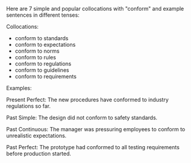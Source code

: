 Here are 7 simple and popular collocations with "conform" and example sentences in different tenses:

Collocations:

- conform to standards
- conform to expectations 
- conform to norms
- conform to rules
- conform to regulations
- conform to guidelines
- conform to requirements

Examples:

Present Perfect: 
The new procedures have conformed to industry regulations so far.

Past Simple:
The design did not conform to safety standards.

Past Continuous:
The manager was pressuring employees to conform to unrealistic expectations.  

Past Perfect: 
The prototype had conformed to all testing requirements before production started.
